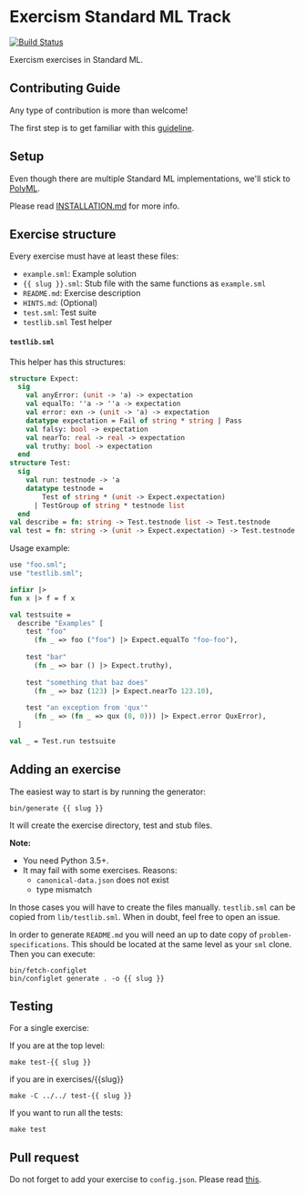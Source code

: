 # Exercism Standard ML Track

[![Build Status](https://travis-ci.org/exercism/sml.png?branch=master)](https://travis-ci.org/exercism/sml)

Exercism exercises in Standard ML.

## Contributing Guide

Any type of contribution is more than welcome!

The first step is to get familiar with this [guideline](https://github.com/exercism/docs/tree/master/contributing-to-language-tracks/README.md.).

## Setup

Even though there are multiple Standard ML implementations, we'll stick to [PolyML](http://polyml.org/).

Please read [INSTALLATION.md](docs/INSTALLATION.md) for more info.

## Exercise structure

Every exercise must have at least these files:

- `example.sml`: Example solution
- `{{ slug }}.sml`: Stub file with the same functions as `example.sml`
- `README.md`: Exercise description 
- `HINTS.md`: (Optional)
- `test.sml`: Test suite
- `testlib.sml` Test helper

#### `testlib.sml`

This helper has this structures:

```sml
structure Expect:
  sig
    val anyError: (unit -> 'a) -> expectation
    val equalTo: ''a -> ''a -> expectation
    val error: exn -> (unit -> 'a) -> expectation
    datatype expectation = Fail of string * string | Pass
    val falsy: bool -> expectation
    val nearTo: real -> real -> expectation
    val truthy: bool -> expectation
  end
structure Test:
  sig
    val run: testnode -> 'a
    datatype testnode =
        Test of string * (unit -> Expect.expectation)
      | TestGroup of string * testnode list
  end
val describe = fn: string -> Test.testnode list -> Test.testnode
val test = fn: string -> (unit -> Expect.expectation) -> Test.testnode
```

Usage example:

```sml
use "foo.sml";
use "testlib.sml";

infixr |>
fun x |> f = f x

val testsuite =
  describe "Examples" [
    test "foo"
      (fn _ => foo ("foo") |> Expect.equalTo "foo-foo"),
    
    test "bar"
      (fn _ => bar () |> Expect.truthy),
    
    test "something that baz does"
      (fn _ => baz (123) |> Expect.nearTo 123.10),
    
    test "an exception from 'qux'"
      (fn _ => (fn _ => qux (0, 0))) |> Expect.error QuxError),
  ]

val _ = Test.run testsuite
```


## Adding an exercise

The easiest way to start is by running the generator:

```
bin/generate {{ slug }}
```

It will create the exercise directory, test and stub files.

**Note:**
- You need Python 3.5+.
- It may fail with some exercises. Reasons:
  - `canonical-data.json` does not exist
  - type mismatch

In those cases you will have to create the files manually. `testlib.sml` can be copied from `lib/testlib.sml`. When in doubt, feel free to open an issue.

In order to generate `README.md` you will need an up to date copy of `problem-specifications`. This should be located at the same level as your `sml` clone. Then you can execute:

```
bin/fetch-configlet
bin/configlet generate . -o {{ slug }}
```

## Testing

For a single exercise:

If you are at the top level:

```
make test-{{ slug }}
```

if you are in exercises/{{slug}}

```
make -C ../../ test-{{ slug }}
```

If you want to run all the tests:

```
make test
```

## Pull request

Do not forget to add your exercise to `config.json`. Please read [this](https://github.com/exercism/docs/blob/master/contributing/pull-request-guidelines.md).
